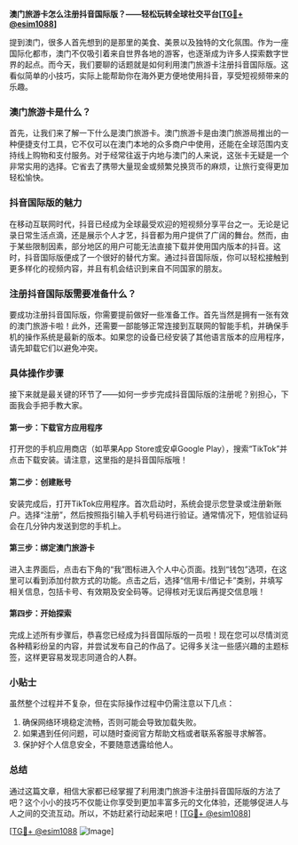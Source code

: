 **澳门旅游卡怎么注册抖音国际版？——轻松玩转全球社交平台[[TG💪+ @esim1088](https://t.me/s/esim1088)]**

提到澳门，很多人首先想到的是那里的美食、美景以及独特的文化氛围。作为一座国际化都市，澳门不仅吸引着来自世界各地的游客，也逐渐成为许多人探索数字世界的起点。而今天，我们要聊的话题就是如何利用澳门旅游卡注册抖音国际版。这看似简单的小技巧，实际上能帮助你在海外更方便地使用抖音，享受短视频带来的乐趣。

### 澳门旅游卡是什么？

首先，让我们来了解一下什么是澳门旅游卡。澳门旅游卡是由澳门旅游局推出的一种便捷支付工具，它不仅可以在澳门本地的众多商户中使用，还能在全球范围内支持线上购物和支付服务。对于经常往返于内地与澳门的人来说，这张卡无疑是一个非常实用的选择。它省去了携带大量现金或频繁兑换货币的麻烦，让旅行变得更加轻松愉快。

### 抖音国际版的魅力

在移动互联网时代，抖音已经成为全球最受欢迎的短视频分享平台之一。无论是记录日常生活点滴，还是展示个人才艺，抖音都为用户提供了广阔的舞台。然而，由于某些限制因素，部分地区的用户可能无法直接下载并使用国内版本的抖音。这时，抖音国际版便成了一个很好的替代方案。通过抖音国际版，你可以轻松接触到更多样化的视频内容，并且有机会结识到来自不同国家的朋友。

### 注册抖音国际版需要准备什么？

要成功注册抖音国际版，你需要提前做好一些准备工作。首先当然是拥有一张有效的澳门旅游卡啦！此外，还需要一部能够正常连接到互联网的智能手机，并确保手机的操作系统是最新的版本。如果您的设备已经安装了其他语言版本的应用程序，请先卸载它们以避免冲突。

### 具体操作步骤

接下来就是最关键的环节了——如何一步步完成抖音国际版的注册呢？别担心，下面我会手把手教大家。

#### 第一步：下载官方应用程序
打开您的手机应用商店（如苹果App Store或安卓Google Play），搜索“TikTok”并点击下载安装。请注意，这里指的是抖音国际版哦！

#### 第二步：创建账号
安装完成后，打开TikTok应用程序。首次启动时，系统会提示您登录或注册新账户。选择“注册”，然后按照指引输入手机号码进行验证。通常情况下，短信验证码会在几分钟内发送到您的手机上。

#### 第三步：绑定澳门旅游卡
进入主界面后，点击右下角的“我”图标进入个人中心页面。找到“钱包”选项，在这里可以看到添加付款方式的功能。点击之后，选择“信用卡/借记卡”类别，并填写相关信息，包括卡号、有效期及安全码等。记得核对无误后再提交信息哦！

#### 第四步：开始探索
完成上述所有步骤后，恭喜您已经成为抖音国际版的一员啦！现在您可以尽情浏览各种精彩纷呈的内容，并尝试发布自己的作品了。记得多关注一些感兴趣的主题标签，这样更容易发现志同道合的人群。

### 小贴士

虽然整个过程并不复杂，但在实际操作过程中仍需注意以下几点：
1. 确保网络环境稳定流畅，否则可能会导致加载失败。
2. 如果遇到任何问题，可以随时查阅官方帮助文档或者联系客服寻求解答。
3. 保护好个人信息安全，不要随意透露给他人。

### 总结

通过这篇文章，相信大家都已经掌握了利用澳门旅游卡注册抖音国际版的方法了吧？这个小小的技巧不仅能让你享受到更加丰富多元的文化体验，还能够促进人与人之间的交流互动。所以，不妨赶紧行动起来吧！[[TG💪+ @esim1088](https://t.me/s/esim1088)]

[[TG💪+ @esim1088](https://t.me/s/esim1088) ![Image](https://i.postimg.cc/4NQfJmqS/Snipaste-2025-05-13-00-14-12.png)]
